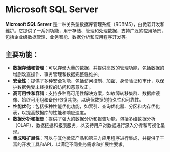 # Microsoft SQL Server

**Microsoft SQL Server** 是一种关系型数据库管理系统（RDBMS），由微软开发和维护。它提供了一系列功能，用于存储、管理和处理数据，支持广泛的应用场景，包括企业级数据管理、业务智能、数据分析和应用程序开发等。

## 主要功能：

- **数据存储和管理**：可以存储大量的数据，并提供高效的管理功能，包括数据的增删改查操作、事务管理和数据完整性维护。
- **安全性**：提供了多种安全功能，包括访问控制、加密、身份验证和审计，以保护数据免受未经授权的访问和恶意攻击。
- **高可用性和容错**：支持多种高可用性解决方案，如故障转移集群、数据库镜像、始终可用组和备份/恢复功能，以确保数据的持久性和可靠性。
- **性能优化**：包括多种性能优化功能，如索引、查询优化器、分区和内存优化表，以提高数据库的性能和响应速度。
- **数据分析和报告**：提供了强大的数据分析和报告功能，包括多维数据分析（OLAP）、数据挖掘和报表服务，以支持用户对数据进行深入分析和可视化呈现。
- **集成和扩展性**：可以与其他微软产品和第三方应用程序进行集成，并提供了丰富的开发工具和API，以满足不同业务需求和扩展性要求。